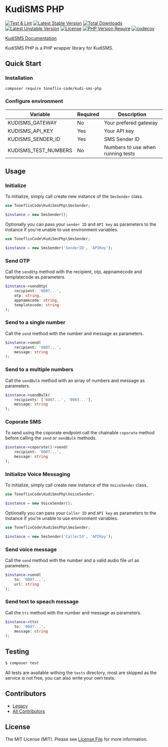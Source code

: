 # KudiSMS PHP

[![Test & Lint](https://github.com/toneflix/kudi-sms-php/actions/workflows/php.yml/badge.svg?branch=main)](https://github.com/toneflix/kudi-sms-php/actions/workflows/php.yml)
[![Latest Stable Version](http://poser.pugx.org/toneflix-code/kudi-sms-php/v)](https://packagist.org/packages/toneflix-code/kudi-sms-php) [![Total Downloads](http://poser.pugx.org/toneflix-code/kudi-sms-php/downloads)](https://packagist.org/packages/toneflix-code/kudi-sms-php) [![Latest Unstable Version](http://poser.pugx.org/toneflix-code/kudi-sms-php/v/unstable)](https://packagist.org/packages/toneflix-code/kudi-sms-php) [![License](http://poser.pugx.org/toneflix-code/kudi-sms-php/license)](https://packagist.org/packages/toneflix-code/kudi-sms-php) [![PHP Version Require](http://poser.pugx.org/toneflix-code/kudi-sms-php/require/php)](https://packagist.org/packages/toneflix-code/kudi-sms-php)
[![codecov](https://codecov.io/gh/toneflix/kudi-sms-php/graph/badge.svg?token=2O7aFulQ9P)](https://codecov.io/gh/toneflix/kudi-sms-php)

[KudiSMS Documentation](https://developer.kudisms.net/)

KudiSMS PHP is a PHP wrapper library for KudiSMS.

## Quick Start

### Installation

```bash
composer require toneflix-code/kudi-sms-php
```

### Configure environment

| Variable             | Required | Description                       |
|----------------------|----------|-----------------------------------|
| KUDISMS_GATEWAY      | No       | Your prefered gateway             |
| KUDISMS_API_KEY      | Yes      | Your API key                      |
| KUDISMS_SENDER_ID    | Yes      | SMS Sender ID                     |
| KUDISMS_TEST_NUMBERS | No       | Numbers to use when running tests |

## Usage

### Initialize

To initialize, simply call create new instance of the `SmsSender` class.

```php
use ToneflixCode\KudiSmsPhp\SmsSender;

$instance = new SmsSender();
```

Optionally you can pass your `sender ID` and `API key` as parameters to the instance if you're unable to use environment variables.

```php
use ToneflixCode\KudiSmsPhp\SmsSender;

$instance = new SmsSender('SenderID', 'APIKey');
```

### Send OTP

Call the `sendOtp` method with the recipient, otp, appnamecode and templatecode as parameters.

```php
$instance->sendOtp(
    recipient: '0807...', 
    otp: string, 
    appnamecode: string, 
    templatecode: string
);
```

### Send to a single number

Call the `send` method with the number and message as parameters.

```php
$instance->send(
    recipient: '0807...', 
    message: string
);
```

### Send to a multiple numbers

Call the `sendBulk` method with an array of numbers and message as parameters.

```php
$instance->sendBulk(
    recipients: ['0807...', '0903...'], 
    message: string
);
```

### Coporate SMS

To send using the coporate endpoint call the chainable `coporate` method before calling the `send` or `sendBulk` methods.

```php
$instance->coporate()->send(
    recipient: '0807...', 
    message: string
);
```

### Initialize Voice Messaging

To initialize, simply call create new instance of the `VoiceSender` class.

```php
use ToneflixCode\KudiSmsPhp\VoiceSender;

$instance = new VoiceSender();
```

Optionally you can pass your `Caller ID` and `API key` as parameters to the instance if you're unable to use environment variables.

```php
use ToneflixCode\KudiSmsPhp\SmsSender;

$instance = new SmsSender('CallerId', 'APIKey');
```

### Send voice message

Call the `send` method with the number and a valid audio file url as parameters.

```php
$instance->send(
    to: '0807...', 
    url: string
);
```

### Send text to speach message

Call the `tts` method with the number and message as parameters.

```php
$instance->tts(
    to: '0807...', 
    message: string
);
```

## Testing

``` bash
$ composer test
```

All tests are available withing the `tests` directory, most are skipped as the service is not free, you can also write your own tests.

## Contributors

- [Legacy](https://github.com/3m1n3nc3)
- [All Contributors](../../contributors)

## License

The MIT License (MIT). Please see [License File](LICENSE.md) for more information.